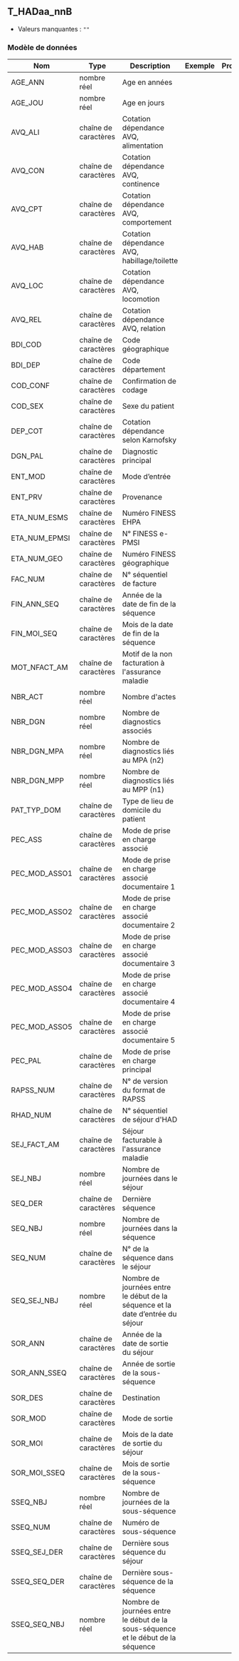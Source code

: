 <!-- SPDX-License-Identifier: MPL-2.0 -->
## T_HADaa_nnB

- Valeurs manquantes : `""`

### Modèle de données

|Nom|Type|Description|Exemple|Propriétés|
|-|-|-|-|-|
|AGE_ANN|nombre réel|Age en années|||
|AGE_JOU|nombre réel|Age en jours|||
|AVQ_ALI|chaîne de caractères|Cotation dépendance AVQ, alimentation|||
|AVQ_CON|chaîne de caractères|Cotation dépendance AVQ, continence|||
|AVQ_CPT|chaîne de caractères|Cotation dépendance AVQ, comportement|||
|AVQ_HAB|chaîne de caractères|Cotation dépendance AVQ, habillage/toilette|||
|AVQ_LOC|chaîne de caractères|Cotation dépendance AVQ, locomotion|||
|AVQ_REL|chaîne de caractères|Cotation dépendance AVQ, relation|||
|BDI_COD|chaîne de caractères|Code géographique|||
|BDI_DEP|chaîne de caractères|Code département|||
|COD_CONF|chaîne de caractères|Confirmation de codage|||
|COD_SEX|chaîne de caractères|Sexe du patient|||
|DEP_COT|chaîne de caractères|Cotation dépendance selon Karnofsky|||
|DGN_PAL|chaîne de caractères|Diagnostic principal|||
|ENT_MOD|chaîne de caractères|Mode d’entrée|||
|ENT_PRV|chaîne de caractères|Provenance|||
|ETA_NUM_ESMS|chaîne de caractères|Numéro FINESS EHPA|||
|ETA_NUM_EPMSI|chaîne de caractères|N° FINESS e-PMSI|||
|ETA_NUM_GEO|chaîne de caractères|Numéro FINESS géographique|||
|FAC_NUM|chaîne de caractères|N° séquentiel de facture|||
|FIN_ANN_SEQ|chaîne de caractères|Année de la date de fin de la séquence|||
|FIN_MOI_SEQ|chaîne de caractères|Mois de la date de fin de la séquence|||
|MOT_NFACT_AM|chaîne de caractères|Motif de la non facturation à l'assurance maladie|||
|NBR_ACT|nombre réel|Nombre d'actes|||
|NBR_DGN|nombre réel|Nombre de diagnostics associés|||
|NBR_DGN_MPA|nombre réel|Nombre de diagnostics liés au MPA (n2)|||
|NBR_DGN_MPP|nombre réel|Nombre de diagnostics liés au MPP (n1)|||
|PAT_TYP_DOM|chaîne de caractères|Type de lieu de domicile du patient|||
|PEC_ASS|chaîne de caractères|Mode de prise en charge associé|||
|PEC_MOD_ASSO1|chaîne de caractères|Mode de prise en charge associé documentaire 1|||
|PEC_MOD_ASSO2|chaîne de caractères|Mode de prise en charge associé documentaire 2|||
|PEC_MOD_ASSO3|chaîne de caractères|Mode de prise en charge associé documentaire 3|||
|PEC_MOD_ASSO4|chaîne de caractères|Mode de prise en charge associé documentaire 4|||
|PEC_MOD_ASSO5|chaîne de caractères|Mode de prise en charge associé documentaire 5|||
|PEC_PAL|chaîne de caractères|Mode de prise en charge principal|||
|RAPSS_NUM|chaîne de caractères|N° de version du format de RAPSS|||
|RHAD_NUM|chaîne de caractères|N° séquentiel de séjour d'HAD|||
|SEJ_FACT_AM|chaîne de caractères|Séjour facturable à l'assurance maladie|||
|SEJ_NBJ|nombre réel|Nombre de journées dans le séjour|||
|SEQ_DER|chaîne de caractères|Dernière séquence|||
|SEQ_NBJ|nombre réel|Nombre de journées dans la séquence |||
|SEQ_NUM|chaîne de caractères|N° de la séquence dans le séjour|||
|SEQ_SEJ_NBJ|nombre réel|Nombre de journées entre le début de la séquence et la date d’entrée du séjour|||
|SOR_ANN|chaîne de caractères|Année de la date de sortie du séjour|||
|SOR_ANN_SSEQ|chaîne de caractères|Année de sortie de la sous-séquence|||
|SOR_DES|chaîne de caractères|Destination|||
|SOR_MOD|chaîne de caractères|Mode de sortie|||
|SOR_MOI|chaîne de caractères|Mois de la date de sortie du séjour|||
|SOR_MOI_SSEQ|chaîne de caractères|Mois de sortie de la sous-séquence|||
|SSEQ_NBJ|nombre réel|Nombre de journées de la sous-séquence|||
|SSEQ_NUM|chaîne de caractères|Numéro de sous-séquence|||
|SSEQ_SEJ_DER|chaîne de caractères|Dernière sous séquence du séjour|||
|SSEQ_SEQ_DER|chaîne de caractères|Dernière sous-séquence de la séquence|||
|SSEQ_SEQ_NBJ|nombre réel|Nombre de journées entre le début de la sous-séquence et le début de la séquence|||

